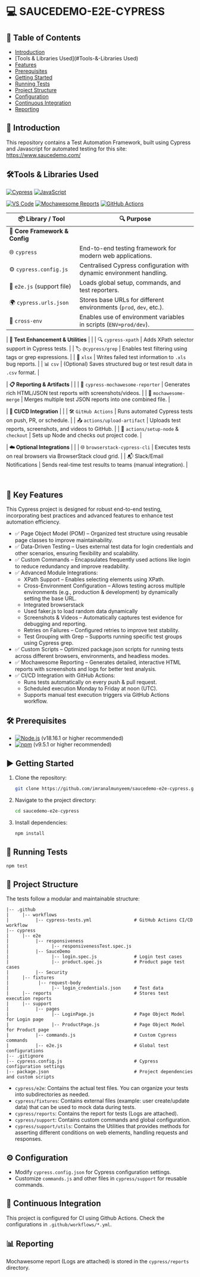 # 💻 SAUCEDEMO-E2E-CYPRESS

## 📑 Table of Contents
- [Introduction](#introduction)
- [Tools & Libraries Used](#Tools-&-Libraries Used)
- [Features](features)
- [Prerequisites](#prerequisites)
- [Getting Started](#getting-started)
- [Running Tests](#running-tests)
- [Project Structure](#project-structure)
- [Configuration](#configuration)
- [Continuous Integration](#continuous-integration)
- [Reporting](#reporting)

## 📖 Introduction
This repository contains a Test Automation Framework, built using Cypress and Javascript for automated testing for this site: https://www.saucedemo.com/

## 🛠Tools & Libraries Used
[![Cypress](https://img.shields.io/badge/Cypress-17202C?style=for-the-badge&logo=cypress&logoColor=white)](https://www.cypress.io/) 
[![JavaScript](https://img.shields.io/badge/JavaScript-F7DF1E?style=for-the-badge&logo=javascript&logoColor=black)](https://js.org/index.html) 

[![VS Code](https://img.shields.io/badge/VS_Code-007ACC?style=for-the-badge&logo=visual-studio-code&logoColor=white)](https://code.visualstudio.com/)
[![Mochawesome Reports](https://img.shields.io/badge/Mochawesome%20Reports-<COLOR>?style=for-the-badge&logo=mochawesome&logoColor=white)](https://www.npmjs.com/package/cypress-mochawesome-reporter)
[![GitHub Actions](https://img.shields.io/badge/GitHub%20Actions-2088FF?style=for-the-badge&logo=github-actions&logoColor=white)](https://github.com/features/actions) 

| 📦 Library / Tool              | 🔍 Purpose                                                                 |
|-------------------------------|----------------------------------------------------------------------------|
| **🔧 Core Framework & Config** |                                                                            |
| 🌐 `cypress`                  | End-to-end testing framework for modern web applications.                  |
| ⚙️ `cypress.config.js`         | Centralised Cypress configuration with dynamic environment handling.       |
| 🧩 `e2e.js` (support file)     | Loads global setup, commands, and test reporters.                         |
| 🌍 `cypress.urls.json`         | Stores base URLs for different environments (`prod`, `dev`, etc.).        |
| 📁 `cross-env`                | Enables use of environment variables in scripts (`ENV=prod/dev`).         |

| **🧪 Test Enhancement & Utilities** |                                                                        |
| 🔍 `cypress-xpath`             | Adds XPath selector support in Cypress tests.                            |
| 🏷️ `@cypress/grep`             | Enables test filtering using tags or grep expressions.                   |
| 📄 `xlsx`                     | Writes failed test information to `.xls` bug reports.                    |
| 📊 `csv`                      | (Optional) Saves structured bug or test result data in `.csv` format.     |

| **📋 Reporting & Artifacts**    |                                                                            |
| 🧾 `cypress-mochawesome-reporter` | Generates rich HTML/JSON test reports with screenshots/videos.          |
| 📂 `mochawesome-merge`         | Merges multiple test JSON reports into one combined file.                |

| **🚀 CI/CD Integration**       |                                                                            |
| 🛠️ `GitHub Actions`            | Runs automated Cypress tests on push, PR, or schedule.                    |
| 📤 `actions/upload-artifact`   | Uploads test reports, screenshots, and videos to GitHub.                 |
| 🔧 `actions/setup-node` & `checkout` | Sets up Node and checks out project code.                            |

| **☁️ Optional Integrations**   |                                                                            |
| 🌐 `browserstack-cypress-cli`  | Executes tests on real browsers via BrowserStack cloud grid.             |
| 📬 Slack/Email Notifications   | Sends real-time test results to teams (manual integration).               |

<br>

## 🚀 Key Features
This Cypress project is designed for robust end-to-end testing, incorporating best practices and advanced features to enhance test automation efficiency.
- ✅ Page Object Model (POM) – Organized test structure using reusable page classes to improve maintainability.
- ✅ Data-Driven Testing – Uses external test data for login credentials and other scenarios, ensuring flexibility and scalability.
- ✅ Custom Commands – Encapsulates frequently used actions like login to reduce redundancy and improve readability.
- ✅ Advanced Module Integrations:
   - XPath Support – Enables selecting elements using XPath.
   - Cross-Environment Configuration – Allows testing across multiple environments (e.g., production & development) by dynamically setting the base URL.
   - Integrated browserstack
   - Used faker.js to load random data dynamically
   - Screenshots & Videos – Automatically captures test evidence for debugging and reporting.
   - Retries on Failures – Configured retries to improve test stability.
   - Test Grouping with Grep – Supports running specific test groups using Cypress grep.
- ✅ Custom Scripts – Optimized package.json scripts for running tests across different browsers, environments, and headless modes.
- ✅ Mochawesome Reporting – Generates detailed, interactive HTML reports with screenshots and logs for better test analysis.
- ✅ CI/CD Integration with GitHub Actions:
   - Runs tests automatically on every push & pull request.
   - Scheduled execution Monday to Friday at noon (UTC).
   - Supports manual test execution triggers via GitHub Actions workflow.

## 🛠️ Prerequisites

- [![Node.js](https://img.shields.io/badge/Node.js-43853D?style=for-the-badge&logo=node.js&logoColor=white)](https://nodejs.org/) (v18.16.1 or higher recommended)
- [![npm](https://img.shields.io/badge/npm-CB3837?style=for-the-badge&logo=npm&logoColor=white)](https://www.npmjs.com/) (v9.5.1 or higher recommended)

## ▶️ Getting Started

1. Clone the repository:

   ```bash
   git clone https://github.com/imranalmunyeem/saucedemo-e2e-cypress.git
   ```

2. Navigate to the project directory:

   ```bash
   cd saucedemo-e2e-cypress
   ```

3. Install dependencies:

   ```bash
   npm install
   ```

## 🚀 Running Tests

  ```bash
  npm test
  ```

## 📁 Project Structure

The tests follow a modular and maintainable structure:

```
|-- .github
|     |-- workflows
|          |-- cypress-tests.yml                # GitHub Actions CI/CD workflow
|-- cypress
|     |-- e2e
|          |-- responsiveness
|                |-- responsivenessTest.spec.js              
|          |-- SauceDemo
|                |-- login.spec.js              # Login test cases
|                |-- product.spec.js            # Product page test cases
|          |-- Security
|     |-- fixtures
|           |-- request-body
|                |-- login_credentials.json     # Test data
|     |-- reports                               # Stores test execution reports
|     |-- support
|          |-- pages
|                |-- LoginPage.js               # Page Object Model for Login page
|                |-- ProductPage.js             # Page Object Model for Product page
|          |-- commands.js                      # Custom Cypress commands
|          |-- e2e.js                           # Global test configurations
|-- .gitignore
|-- cypress.config.js                           # Cypress configuration settings
|-- package.json                                # Project dependencies and custom scripts
```

- `cypress/e2e`: Contains the actual test files. You can organize your tests into subdirectories as needed. 
- `cypress/fixtures`: Contains external files (example: user create/update data) that can be used to mock data during tests.
- `cypress/reports`: Contains the report for tests (Logs are attached).
- `cypress/support`: Contains custom commands and global configuration.
- `cypress/support/utils`: Contains the Utilities that provides methods for asserting different conditions on web elements, handling requests and responses.

## ⚙️ Configuration

- Modify `cypress.config.json` for Cypress configuration settings.
- Customize `commands.js` and other files in `cypress/support` for reusable commands.

## 🔄 Continuous Integration

This project is configured for CI using Github Actions. Check the configurations in `.github/workflows/*.yml`.

## 📊 Reporting

Mochawesome report (Logs are attached) is stored in the `cypress/reports` directory.
